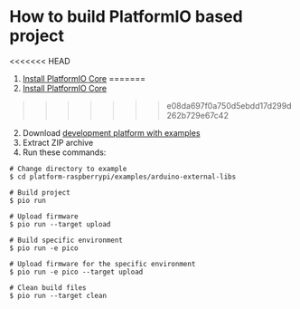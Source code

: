 How to build PlatformIO based project
=====================================

<<<<<<< HEAD
1. [Install PlatformIO Core](http://docs.platformio.org/page/core.html)
=======
1. [Install PlatformIO Core](https://docs.platformio.org/page/core.html)
>>>>>>> e08da697f0a750d5ebdd17d299d262b729e67c42
2. Download [development platform with examples](https://github.com/platformio/platform-raspberrypi/archive/develop.zip)
3. Extract ZIP archive
4. Run these commands:

```shell
# Change directory to example
$ cd platform-raspberrypi/examples/arduino-external-libs

# Build project
$ pio run

# Upload firmware
$ pio run --target upload

# Build specific environment
$ pio run -e pico

# Upload firmware for the specific environment
$ pio run -e pico --target upload

# Clean build files
$ pio run --target clean
```
